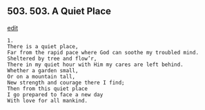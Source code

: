
## 503.  503. A Quiet Place
[edit](https://docs.google.com/document/d/1f%2D83VS9%2D32GOeFV6H%2DgTSAa%2Dbql%2D1NP1/edit?mode=html)






    1.
    There is a quiet place,
    Far from the rapid pace where God can soothe my troubled mind.
    Sheltered by tree and flow’r,
    There in my quiet hour with Him my cares are left behind.
    Whether a garden small,
    Or on a mountain tall,
    New strength and courage there I find;
    Then from this quiet place
    I go prepared to face a new day
    With love for all mankind.
